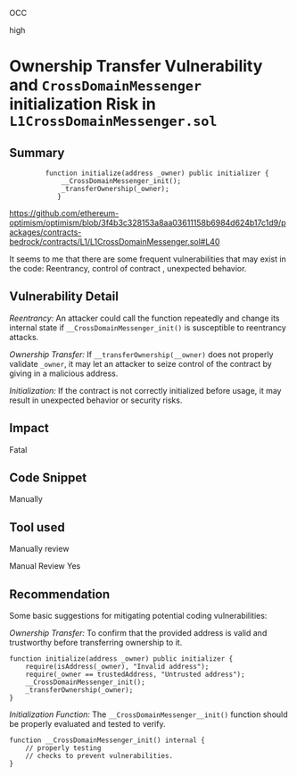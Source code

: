 OCC

high

# Ownership Transfer Vulnerability and `CrossDomainMessenger` initialization Risk in `L1CrossDomainMessenger.sol`


## Summary

```solidity
         function initialize(address _owner) public initializer {
             __CrossDomainMessenger_init();
             _transferOwnership(_owner);
            }
```
https://github.com/ethereum-optimism/optimism/blob/3f4b3c328153a8aa03611158b6984d624b17c1d9/packages/contracts-bedrock/contracts/L1/L1CrossDomainMessenger.sol#L40
           
             
   It seems to me that there are some frequent vulnerabilities that may exist in the code:
Reentrancy, control of contract , unexpected behavior. 


## Vulnerability Detail

  *Reentrancy:*  An attacker could call the function repeatedly and change its internal state if  `__CrossDomainMessenger_init()` is susceptible to reentrancy attacks.

*Ownership Transfer:* If   `__transferOwnership(__owner)`  does not properly validate `_owner`, it may let an attacker to seize control of the contract by giving in a malicious address.

*Initialization:* If the contract is not correctly initialized before usage, it may result in unexpected behavior or security risks.
   
## Impact
  Fatal

## Code Snippet
 Manually 

## Tool used
   Manually review

Manual Review
 Yes
 
## Recommendation

  Some basic suggestions for mitigating potential coding vulnerabilities:

*Ownership Transfer:* To confirm that the provided address is valid and trustworthy before transferring ownership to it.

```solidity
function initialize(address _owner) public initializer {
    require(isAddress(_owner), "Invalid address");
    require(_owner == trustedAddress, "Untrusted address");
    __CrossDomainMessenger_init();
    _transferOwnership(_owner);
}
```



*Initialization Function:*  The `__CrossDomainMessenger__init()` function should be properly evaluated and tested to verify.

```solidity
function __CrossDomainMessenger_init() internal {
    // properly testing
    // checks to prevent vulnerabilities.
}
```